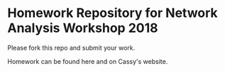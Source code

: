# Homework Repository for Network Analysis Workshop 2018

Please fork this repo and submit your work. 

Homework can be found here and on Cassy's website.
